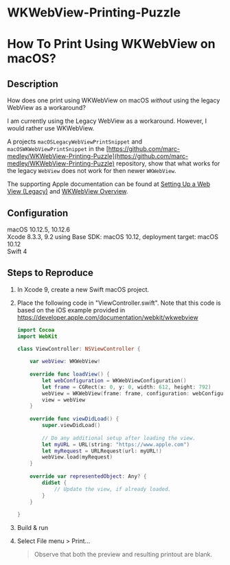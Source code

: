 # WKWebView-Printing-Puzzle

How To Print Using WKWebView on macOS?
======================================

Description
-----------
How does one print using WKWebView on macOS *without* using the legacy WebView as a workaround?

I am currently using the Legacy WebView as a workaround. However, I would rather use WKWebView.

A projects `macOSLegacyWebViewPrintSnippet` and `macOSWKWebViewPrintSnippet` in the [https://github.com/marc-medley/WKWebView-Printing-Puzzle](https://github.com/marc-medley/WKWebView-Printing-Puzzle) repository, show that what works for the legacy `WebView` does not work for then newer `WKWebView`.

The supporting Apple documentation can be found at [Setting Up a Web View (Legacy)](https://developer.apple.com/documentation/webkit/setting_up_a_web_view_legacy) and [WKWebView Overview](https://developer.apple.com/documentation/webkit/wkwebview).

Configuration
-------------

macOS 10.12.5, 10.12.6  
Xcode 8.3.3, 9.2 using Base SDK: macOS 10.12, deployment target: macOS 10.12  
Swift 4

Steps to Reproduce
------------------

1. In Xcode 9, create a new Swift macOS project.

2. Place the following code in "ViewController.swift". Note that this code is based on the iOS example provided in https://developer.apple.com/documentation/webkit/wkwebview

    ``` swift
    import Cocoa
    import WebKit
    
    class ViewController: NSViewController {
        
        var webView: WKWebView!
        
        override func loadView() {
            let webConfiguration = WKWebViewConfiguration()
            let frame = CGRect(x: 0, y: 0, width: 612, height: 792)
            webView = WKWebView(frame: frame, configuration: webConfiguration)
            view = webView
        }
        
        override func viewDidLoad() {
            super.viewDidLoad()
            
            // Do any additional setup after loading the view.
            let myURL = URL(string: "https://www.apple.com")
            let myRequest = URLRequest(url: myURL!)
            webView.load(myRequest)
        }
        
        override var representedObject: Any? {
            didSet {
                // Update the view, if already loaded.
            }
        }
        
    }
    
    ```

3. Build & run

4. Select File menu > Print... 

    > Observe that both the preview and resulting printout are blank. 
